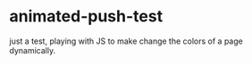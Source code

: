 # animated-push-test
just a test, playing with JS to make change the colors of a page dynamically. 
